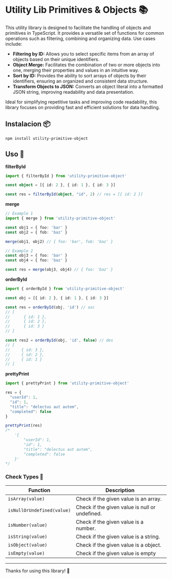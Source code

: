# Utility Lib Primitives & Objects 📚

This utility library is designed to facilitate the handling of objects and primitives in TypeScript. It provides a versatile set of functions for common operations such as filtering, combining and organizing data. Use cases include:

- **Filtering by ID:** Allows you to select specific items from an array of objects based on their unique identifiers.
- **Object Merge:** Facilitates the combination of two or more objects into one, merging their properties and values in an intuitive way.
- **Sort by ID:** Provides the ability to sort arrays of objects by their identifiers, ensuring an organized and consistent data structure.
- **Transform Objects to JSON:** Converts an object literal into a formatted JSON string, improving readability and data presentation.

Ideal for simplifying repetitive tasks and improving code readability, this library focuses on providing fast and efficient solutions for data handling.

## Instalacion 📦

```CMD
npm install utility-primitive-object
```

## Uso 🎢

**filterById**

```TypeScript
import { filterById } from 'utility-primitive-object'

const object = [{ id: 2 }, { id: 1 }, { id: 3 }]

const res = filterById(object, "id", 2) // res = [{ id: 2 }]
```

**merge**

```TypeScript
// Example 1
import { merge } from 'utility-primitive-object'

const obj1 = { foo: 'bar' }
const obj2 = { fob: 'baz' }

merge(obj1, obj2) // { foo: 'bar', fob: 'baz' }

// Example 2
const obj3 = { foo: 'bar' }
const obj4 = { foo: 'baz' }

const res = merge(obj3, obj4) // { foo: 'baz' }
```

**orderById**

```TypeScript
import { orderById } from 'utility-primitive-object'

const obj = [{ id: 2 }, { id: 1 }, { id: 3 }]

const res = orderById(obj, 'id') // asc
// [
//      { id: 1 },
//      { id: 2 },
//      { id: 3 }
// ]

const res2 = orderById(obj, 'id', false) // des
// [
//     { id: 3 },
//     { id: 2 },
//     { id: 1 }
// ]
```

**prettyPrint**

```TypeScript
import { prettyPrint } from 'utility-primitive-object'

res = {
  "userId": 1,
  "id": 1,
  "title": "delectus aut autem",
  "completed": false
}

prettyPrint(res)
/*
    '{
        "userId": 1,
        "id": 1,
        "title": "delectus aut autem",
        "completed": false
    }'
*/
```

### Check Types 🧐

| Function                   | Description                                    |
| -------------------------- | ---------------------------------------------- |
| `isArray(value)`           | Check if the given value is an array.          |
| `isNullOrUndefined(value)` | Check if the given value is null or undefined. |
| `isNumber(value)`          | Check if the given value is a number.          |
| `isString(value)`          | Check if the given value is a string.          |
| `isObject(value)`          | Check if the given value is a object.          |
| `isEmpty(value)`           | Check if the given value is empty              |

---

Thanks for using this library! 🚀
